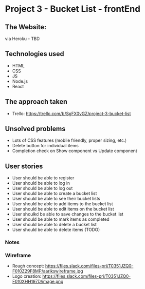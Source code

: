 # Project 3 - Bucket List - frontEnd

## The Website:
via Heroku - TBD

## Technologies used
- HTML
- CSS
- JS
- Node.js
- React

## The approach taken
- Trello: https://trello.com/b/SgFX0vGZ/project-3-bucket-list

## Unsolved problems
- Lots of CSS features (mobile friendly, proper sizing, etc.)
- Delete button for individual items
- Completion check on Show component vs Update component

## User stories
- User should be able to register
- User should be able to log in
- User should be able to log out
- User should be able to create a bucket list
- User should be able to see their bucket lists
- User should be able to add items to the bucket list
- User should be able to edit items on the bucket list
- User shoulkd be able to save changes to the bucket list
- User should be able to mark items as completed
- User should be able to delete a bucket list
- User should be able to delete items (TODO)

### Notes

### Wireframe
- Rough concept: https://files.slack.com/files-pri/T0351JZQ0-F010Z29F8MP/aarikswireframe.jpg
- Logo creation: https://files.slack.com/files-pri/T0351JZQ0-F010XHH197D/image.png
